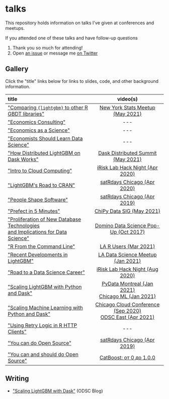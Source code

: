 # talks

This repository holds information on talks I've given at conferences and meetups.

If you attended one of these talks and have follow-up questions

1. Thank you so much for attending!
2. Open [an issue](https://github.com/jameslamb/talks/issues) or message me [on Twitter](https://twitter.com/_jameslamb)

## Gallery

Click the "title" links below for links to slides, code, and other background information.

| title                                                                                   | video(s)                                |
|:----------------------------------------------------------------------------------------|:---------------------------------------:|
|["Comparing `{lightgbm}` to other R GBDT libraries"][26]                                 | [New York Stats Meetup (May 2021)][27]  |
|["Economics Consulting"][14]                                                             | ---                                     |
|["Economics as a Science"][13]                                                           | ---                                     |
|["Economists Should Learn Data Science"][18]                                             | ---                                     |
|["How Distributed LightGBM on Dask Works"][29]                                           | [Dask Distributed Summit (May 2021)][30]|
|["Intro to Cloud Computing"][15]                                                         | [iRisk Lab Hack Night (Apr 2020)][16]   |
|["LightGBM's Road to CRAN"][7]                                                           | [satRdays Chicago (Apr 2020)][8]        |
|["People Shape Software"][9]                                                             | [satRdays Chicago (Apr 2019)][10]       |
|["Prefect in 5 Minutes"][28]                                                             | [ChiPy Data SIG (May 2021)][31]         |
|["Proliferation of New Database Technologies <br>and Implications for Data Science"][11] | [Domino Data Science Pop-Up (Oct 2017)][12] |
|["R From the Command Line"][23]                                                          | [LA R Users (Mar 2021)][24]             |
|["Recent Developments in LightGBM"][19]                                                  | [LA Data Science Meetup (Jan 2021)][20] |
|["Road to a Data Science Career"][3]                                                     | [iRisk Lab Hack Night (Aug 2020)][4]    |
|["Scaling LightGBM with Python and Dask"][5]                                             | [PyData Montreal (Jan 2021)][21]<br>[Chicago ML (Jan 2021)][22] |
|["Scaling Machine Learning with Python and Dask"][5]                                     | [Chicago Cloud Conference (Sep 2020)][6]<br>[ODSC East (Apr 2021)][25]|
|["Using Retry Logic in R HTTP Clients"][17]                                              | ---                                     |
|["You can do Open Source"][1]                                                            | [satRdays Chicago (Apr 2019)][2]        |
|["You can and should do Open Source"][32]                                                | [CatBoost: от 0 до 1.0.0][33]           |

[1]: ./you-can-do-open-source
[2]: https://www.youtube.com/watch?v=quFhQvizBE8&t=4h35m15s
[3]: ./road-to-a-data-science-career
[4]: https://www.youtube.com/watch?v=-WCa_MjJZ9I
[5]: ./dask-machine-learning
[6]: https://www.youtube.com/watch?v=qglSZktDz40&t=1800s
[7]: ./lightgbm-road-to-cran
[8]: https://www.youtube.com/watch?v=xA7l7N2ktFk&feature=youtu.be&t=6236
[9]: ./people-shape-software
[10]: https://www.youtube.com/watch?v=quFhQvizBE8&t=2h24m30s
[11]: ./proliferation-of-new-database-technologies
[12]: https://dominodatalab.wistia.com/medias/0z04na8njm
[13]: ./economics-as-a-science
[14]: ./economic-consulting
[15]: ./cloud-intro
[16]: https://www.youtube.com/watch?v=495GqB_xcqE
[17]: ./chi-r-collab-httr
[18]: ./econ-learn-data-science
[19]: ./recent-developments-in-lightgbm
[20]: https://www.youtube.com/watch?list=PLVwJeG_Q73i7UpMciUK7ckTD8zQc7oT0W&v=5nKSMXBFhes&feature=emb_title
[21]: https://www.youtube.com/watch?v=vajaT1FNP6I
[22]: https://www.youtube.com/watch?v=hK4fiXz8zXM
[23]: ./r-from-the-command-line
[24]: https://www.youtube.com/watch?v=5kmUE-qHziA
[25]: https://www.youtube.com/watch?v=8kKVrJC7op4
[26]: ./comparing-lightgbm-to-other-r-gbdt-libraries
[27]: https://www.youtube.com/watch?v=z64JFJQR_J0
[28]: ./prefect-in-5-minutes
[29]: ./how-distributed-lightgbm-on-dask-works
[30]: https://zoom.us/rec/share/2MDNheUjidMT7EOcVuD0qnCph3OGnk9Wjf6QZo-8YLO95bzCEHaiDH6I5LmeqXE.Y87S6St0o2DuG29G
[31]: https://www.youtube.com/watch?v=z7v40C99wO4&t=3415s
[32]: ./you-can-and-should-do-open-source
[33]: https://www.youtube.com/watch?v=ObzrXjqWcTY&t=9200s

## Writing

* ["Scaling LightGBM with Dask"](https://opendatascience.com/scaling-lightgbm-with-dask/) (ODSC Blog)
